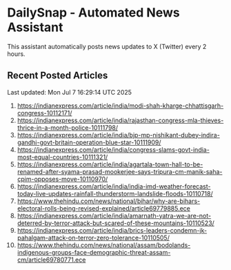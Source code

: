 # DailySnap - Automated News Assistant

This assistant automatically posts news updates to X (Twitter) every 2 hours.

## Recent Posted Articles

Last updated: Mon Jul  7 16:29:14 UTC 2025

1. https://indianexpress.com/article/india/modi-shah-kharge-chhattisgarh-congress-10112171/
2. https://indianexpress.com/article/india/rajasthan-congress-mla-thieves-thrice-in-a-month-police-10111798/
3. https://indianexpress.com/article/india/bjp-mp-nishikant-dubey-indira-gandhi-govt-britain-operation-blue-star-10111909/
4. https://indianexpress.com/article/india/congress-slams-govt-india-most-equal-countries-10111321/
5. https://indianexpress.com/article/india/agartala-town-hall-to-be-renamed-after-syama-prasad-mookerjee-says-tripura-cm-manik-saha-cpim-opposes-move-10110970/
6. https://indianexpress.com/article/india/india-imd-weather-forecast-today-live-updates-rainfall-thunderstorm-landslide-floods-10110718/
7. https://www.thehindu.com/news/national/bihar/why-are-bihars-electoral-rolls-being-revised-explained/article69779885.ece
8. https://indianexpress.com/article/india/amarnath-yatra-we-are-not-deterred-by-terror-attack-but-scared-of-these-mountains-10110523/
9. https://indianexpress.com/article/india/brics-leaders-condemn-jk-pahalgam-attack-on-terror-zero-tolerance-10110505/
10. https://www.thehindu.com/news/national/assam/bodolands-indigenous-groups-face-demographic-threat-assam-cm/article69780771.ece
